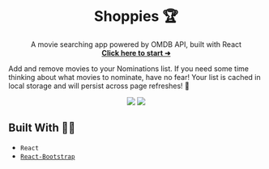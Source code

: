 <p align="center">
  <h1 align="center">Shoppies 🏆</h1>
  <p align="center">
    A movie searching app powered by OMDB API, built with React
    <br />
    <a href="https://bernallium.github.io/shoppies/"><strong>Click here to start ➜</strong></a>
  </p>
</p>

Add and remove movies to your Nominations list. If you need some time thinking about what movies to nominate, have no fear! Your list is cached in local storage and will persist across page refreshes! 🥳

<p align="center">
  <img src="https://user-images.githubusercontent.com/20956525/105105315-e12c7400-5a81-11eb-9b44-dfc5e9fa7669.png"/>
  <img src="https://user-images.githubusercontent.com/20956525/105105428-13d66c80-5a82-11eb-96ca-40828bfa722b.png"/>
</p>

## Built With 👨‍💻

* `React`
* [`React-Bootstrap`](https://react-bootstrap.github.io/)
